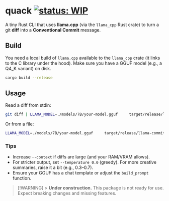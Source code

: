 # quack [![status: WIP](https://img.shields.io/badge/status-WIP-orange)]()

A tiny Rust CLI that uses **llama.cpp** (via the `llama_cpp` Rust crate) to turn a git **diff** into a **Conventional Commit** message.

## Build

You need a local build of `llama.cpp` available to the `llama_cpp` crate (it links to the C library under the hood).
Make sure you have a GGUF model (e.g., a Q4_K variant) on disk.

```bash
cargo build --release
```

## Usage

Read a diff from stdin:

```bash
git diff | LLAMA_MODEL=./models/7B/your-model.gguf     target/release/llama-commit-bot --max-tokens 96
```

Or from a file:

```bash
LLAMA_MODEL=./models/7B/your-model.gguf     target/release/llama-commit-bot --input ./changes.diff --show-prompt
```

### Tips

- Increase `--context` if diffs are large (and your RAM/VRAM allows).
- For stricter output, set `--temperature 0.0` (greedy). For more creative summaries, raise it a bit (e.g., 0.3–0.7).
- Ensure your GGUF has a chat template or adjust the `build_prompt` function.

> [!WARNING] > **Under construction.** This package is not ready for use. Expect breaking changes and missing features.
